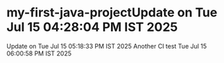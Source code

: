 # my-first-java-projectUpdate on Tue Jul 15 04:28:04 PM IST 2025
Update on Tue Jul 15 05:18:33 PM IST 2025
Another CI test Tue Jul 15 06:00:58 PM IST 2025
